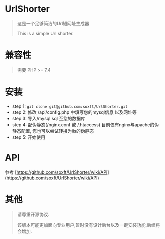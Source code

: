 # UrlShorter
>这是一个足够简洁的Url短网址生成器 
>
> This is a simple Url shorter.

# 兼容性

> 需要 PHP >= 7.4

# 安装

- step 1: `git clone git@github.com:soxft/UrlShorter.git`
- step 2: 修改 /api/config.php 中填写您的mysql信息 以及网址等
- step 3: 导入/mysql.sql 至您的数据库
- step 4: 配伪静态(/nginx.conf 或 /.htaccess) 目前仅有nginx与apache的伪静态配置, 您也可以尝试转换为iis的伪静态
- step 5: 开始使用

# API

参考 [https://github.com/soxft/UrlShorter/wiki/API](https://github.com/soxft/UrlShorter/wiki/API)

# 其他
> 请尊重开源协议.
>
> 该版本可能更加面向专业用户,暂时没有设计后台以及一键安装功能,后续将会增加.
